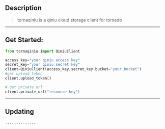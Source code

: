 ## Description
> tornaqiniu is a qiniu cloud storage client for tornado

--------------

## Get Started:
```python
from tornaqiniu import QiniuClient

access_key="your qiniu access key"
secret_key="your qiniu secret key"
client=QiniuClient(access_key,secret_key,bucket="your bucket")
#get upload token
client.upload_token()

# get private url
client.private_url("resource key")

```
----

## Updating
	..............
  

